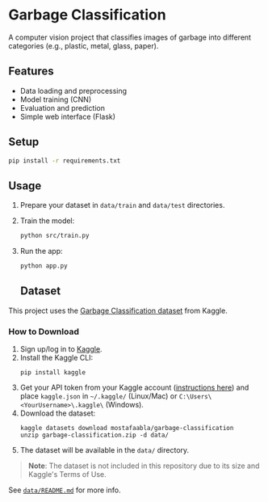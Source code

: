 # Garbage Classification

A computer vision project that classifies images of garbage into different categories (e.g., plastic, metal, glass, paper).

## Features

- Data loading and preprocessing
- Model training (CNN)
- Evaluation and prediction
- Simple web interface (Flask)

## Setup

```bash
pip install -r requirements.txt
```

## Usage

1. Prepare your dataset in `data/train` and `data/test` directories.
2. Train the model:
    ```bash
    python src/train.py
    ```
3. Run the app:
    ```bash
    python app.py
    ```

    ## Dataset

This project uses the [Garbage Classification dataset](https://www.kaggle.com/datasets/mostafaabla/garbage-classification) from Kaggle.

### How to Download

1. Sign up/log in to [Kaggle](https://kaggle.com).
2. Install the Kaggle CLI:
   ```
   pip install kaggle
   ```
3. Get your API token from your Kaggle account ([instructions here](https://github.com/Kaggle/kaggle-api#api-credentials)) and place `kaggle.json` in `~/.kaggle/` (Linux/Mac) or `C:\Users\<YourUsername>\.kaggle\` (Windows).
4. Download the dataset:
   ```
   kaggle datasets download mostafaabla/garbage-classification
   unzip garbage-classification.zip -d data/
   ```
5. The dataset will be available in the `data/` directory.

> **Note**: The dataset is not included in this repository due to its size and Kaggle's Terms of Use.

See [`data/README.md`](data/README.md) for more info.
